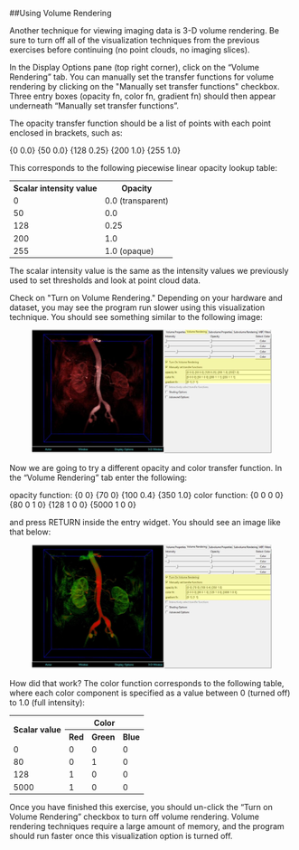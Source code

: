 ##Using Volume Rendering

Another technique for viewing imaging data is 3-D volume rendering. Be sure to turn off all of the visualization techniques from the previous exercises before continuing (no point clouds, no imaging slices).

In the Display Options pane (top right corner), click on the “Volume Rendering” tab.  You can manually set the transfer functions for volume rendering by clicking on the "Manually set transfer functions" checkbox. Three entry boxes (opacity fn, color fn, gradient fn) should then appear underneath “Manually set transfer functions”.

The opacity transfer function should be a list of points with each point enclosed in brackets, such as:

{0 0.0} {50 0.0} {128 0.25} {200 1.0} {255 1.0}

This corresponds to the following piecewise linear opacity lookup table:

<table class="table table-bordered">
<tr>
  <th>Scalar intensity value</th>
  <th>Opacity</th>
</tr>
<tr>
  <td>0</td>
  <td>0.0 (transparent)</td>
</tr>
<tr>
  <td>50</td>
  <td>0.0</td>
</tr>
<tr>
  <td>128</td>
  <td>0.25</td>
</tr>
<tr>
  <td>200</td>
  <td>1.0</td>
</tr>
<tr>
  <td>255</td>
  <td>1.0 (opaque)</td>
</tr>
</table>

The scalar intensity value is the same as the intensity values we previously used to set thresholds and look at point cloud data.

Check on "Turn on Volume Rendering."  Depending on your hardware and dataset, you may see the program run slower using this visualization technique. You should see something similar to the following image:

<figure>
  <img class="svImg svImgXl"  src="archives/sv2/imaging/imgs/volume_rendering/1.jpg"> 
  <figcaption class="svCaption" ></figcaption>
</figure>

Now we are going to try a different opacity and color transfer function.  In the “Volume Rendering” tab enter the following:

opacity function:	{0 0} {70 0} {100 0.4} {350 1.0}
color function:		{0 0 0 0} {80 0 1 0} {128 1 0 0} {5000 1 0 0}

and press RETURN inside the entry widget.  You should see an image like that below:

<figure>
  <img class="svImg svImgXl" src="archives/sv2/imaging/imgs/volume_rendering/2.jpg"> 
  <figcaption class="svCaption" ></figcaption>
</figure>

How did that work?  The color function corresponds to the following table, where each color component is specified as a value between 0 (turned off) to 1.0 (full intensity):

<table class="table table-bordered">
  <tr>
    <th rowspan="2">Scalar value</th>
    <th colspan="3">Color</th>
  </tr>
  <tr>
    <th>Red</th>
    <th>Green</th>
    <th>Blue</th>
  </tr>
  <tr>
    <td>0</td>
    <td>0</td>
    <td>0</td>
    <td>0</td>
  </tr>
  <tr>
    <td>80</td>
    <td>0</td>
    <td>1</td>
    <td>0</td>
  </tr>
  <tr>
    <td>128</td>
    <td>1</td>
    <td>0</td>
    <td>0</td>
  </tr>
  <tr>
    <td>5000</td>
    <td>1</td>
    <td>0</td>
    <td>0</td>
  </tr>
</table>

Once you have finished this exercise, you should un-click the “Turn on Volume Rendering” checkbox to turn off volume rendering. Volume rendering techniques require a large amount of memory, and the program should run faster once this visualization option is turned off. 
